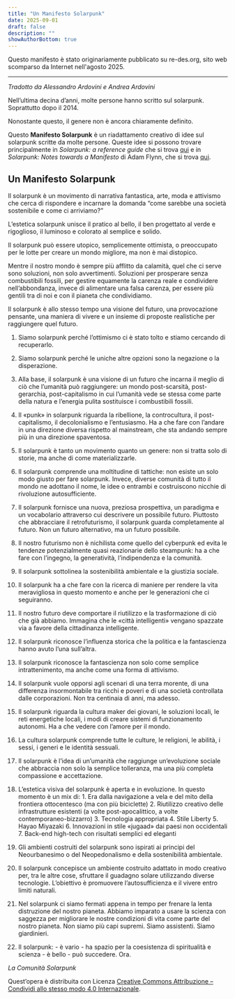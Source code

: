 ```yaml
---
title: "Un Manifesto Solarpunk"
date: 2025-09-01
draft: false
description: ""
showAuthorBottom: true
---
```


Questo manifesto è stato originariamente pubblicato su re-des.org, sito web scomparso da Internet nell'agosto 2025.

---

_Tradotto da Alessandro Ardovini e Andrea Ardovini_

Nell’ultima decina d’anni, molte persone hanno scritto sul solarpunk. Soprattutto dopo il 2014.

Nonostante questo, il genere non è ancora chiaramente definito.

Questo **Manifesto Solarpunk** è un riadattamento creativo di idee sul solarpunk scritte da molte persone. Queste idee si possono trovare principalmente in _Solarpunk: a reference guide_ che si trova [qui](https://medium.com/solarpunks/solarpunk-a-reference-guide-8bcf18871965) e in _Solarpunk: Notes towards a Manifesto_ di Adam Flynn, che si trova [qui](https://hieroglyph.asu.edu/2014/09/solarpunk-notes-toward-a-manifesto/).

## Un Manifesto Solarpunk

Il solarpunk è un movimento di narrativa fantastica, arte, moda e attivismo che cerca di rispondere e incarnare la domanda “come sarebbe una società sostenibile e come ci arriviamo?”

L’estetica solarpunk unisce il pratico al bello, il ben progettato al verde e rigoglioso, il luminoso e colorato al semplice e solido.

Il solarpunk può essere utopico, semplicemente ottimista, o preoccupato per le lotte per creare un mondo migliore, ma non è mai distopico.

Mentre il nostro mondo è sempre più afflitto da calamità, quel che ci serve sono soluzioni, non solo avvertimenti. Soluzioni per prosperare senza combustibili fossili, per gestire equamente la carenza reale e condividere nell’abbondanza, invece di alimentare una falsa carenza, per essere più gentili tra di noi e con il pianeta che condividiamo.

Il solarpunk è allo stesso tempo una visione del futuro, una provocazione pensante, una maniera di vivere e un insieme di proposte realistiche per raggiungere quel futuro.

1.  Siamo solarpunk perché l’ottimismo ci è stato tolto e stiamo cercando di recuperarlo.
    
2.  Siamo solarpunk perché le uniche altre opzioni sono la negazione o la disperazione.
    
3.  Alla base, il solarpunk è una visione di un futuro che incarna il meglio di ciò che l’umanità può raggiungere: un mondo post-scarsità, post-gerarchia, post-capitalismo in cui l’umanità vede se stessa come parte della natura e l’energia pulita sostituisce i combustibili fossili.
    
4.  Il «punk» in solarpunk riguarda la ribellione, la controcultura, il post-capitalismo, il decolonialismo e l’entusiasmo. Ha a che fare con l’andare in una direzione diversa rispetto al mainstream, che sta andando sempre più in una direzione spaventosa.
    
5.  Il solarpunk è tanto un movimento quanto un genere: non si tratta solo di storie, ma anche di come materializzarle.
    
6.  Il solarpunk comprende una moltitudine di tattiche: non esiste un solo modo giusto per fare solarpunk. Invece, diverse comunità di tutto il mondo ne adottano il nome, le idee o entrambi e costruiscono nicchie di rivoluzione autosufficiente.
    
7.  Il solarpunk fornisce una nuova, preziosa prospettiva, un paradigma e un vocabolario attraverso cui descrivere un possibile futuro. Piuttosto che abbracciare il retrofuturismo, il solarpunk guarda completamente al futuro. Non un futuro alternativo, ma un futuro possibile.
    
8.  Il nostro futurismo non è nichilista come quello del cyberpunk ed evita le tendenze potenzialmente quasi reazionarie dello steampunk: ha a che fare con l’ingegno, la generatività, l’indipendenza e la comunità.
    
9.  Il solarpunk sottolinea la sostenibilità ambientale e la giustizia sociale.
    
10.  Il solarpunk ha a che fare con la ricerca di maniere per rendere la vita meravigliosa in questo momento e anche per le generazioni che ci seguiranno.
    
11.  Il nostro futuro deve comportare il riutilizzo e la trasformazione di ciò che già abbiamo. Immagina che le «città intelligenti» vengano spazzate via a favore della cittadinanza intelligente.
    
12.  Il solarpunk riconosce l’influenza storica che la politica e la fantascienza hanno avuto l’una sull’altra.
    
13.  Il solarpunk riconosce la fantascienza non solo come semplice intrattenimento, ma anche come una forma di attivismo.
    
14.  Il solarpunk vuole opporsi agli scenari di una terra morente, di una differenza insormontabile tra ricchi e poveri e di una società controllata dalle corporazioni. Non tra centinaia di anni, ma adesso.
    
15.  Il solarpunk riguarda la cultura maker dei giovani, le soluzioni locali, le reti energetiche locali, i modi di creare sistemi di funzionamento autonomi. Ha a che vedere con l’amore per il mondo.
    
16.  La cultura solarpunk comprende tutte le culture, le religioni, le abilità, i sessi, i generi e le identità sessuali.
    
17.  Il solarpunk è l’idea di un’umanità che raggiunge un’evoluzione sociale che abbraccia non solo la semplice tolleranza, ma una più completa compassione e accettazione.
    
18.  L’estetica visiva del solarpunk è aperta e in evoluzione. In questo momento è un mix di: 1. Era dalla navigazione a vela e del mito della frontiera ottocentesco (ma con più biciclette) 2. Riutilizzo creativo delle infrastrutture esistenti (a volte post-apocalittico, a volte contemporaneo-bizzarro) 3. Tecnologia appropriata 4. Stile Liberty 5. Hayao Miyazaki 6. Innovazioni in stile «jugaad» dai paesi non occidentali 7. Back-end high-tech con risultati semplici ed eleganti
    
19.  Gli ambienti costruiti del solarpunk sono ispirati ai principi del Neourbanesimo o del Neopedonalismo e della sostenibilità ambientale.
    
20.  Il solarpunk concepisce un ambiente costruito adattato in modo creativo per, tra le altre cose, sfruttare il guadagno solare utilizzando diverse tecnologie. L’obiettivo è promuovere l’autosufficienza e il vivere entro limiti naturali.
    
21.  Nel solarpunk ci siamo fermati appena in tempo per frenare la lenta distruzione del nostro pianeta. Abbiamo imparato a usare la scienza con saggezza per migliorare le nostre condizioni di vita come parte del nostro pianeta. Non siamo più capi supremi. Siamo assistenti. Siamo giardinieri.
    
22.  Il solarpunk:
    - è vario
    - ha spazio per la coesistenza di spiritualità e scienza
    - è bello
    - può succedere. Ora.
    

_La Comunità Solarpunk_

Quest’opera è distribuita con Licenza [Creative Commons Attribuzione – Condividi allo stesso modo 4.0 Internazionale](http://creativecommons.org/licenses/by-sa/4.0/).
